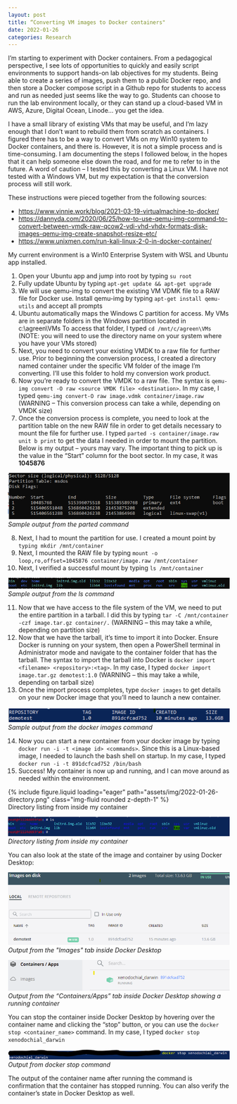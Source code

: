 ```yaml
---
layout: post
title: “Converting VM images to Docker containers"
date: 2022-01-26
categories: Research
---
```


I’m starting to experiment with Docker containers. From a pedagogical perspective, I see lots of opportunities to quickly and easily script environments to support hands-on lab objectives for my students. Being able to create a series of images, push them to a public Docker repo, and then store a Docker compose script in a Github repo for students to access and run as needed just seems like the way to go. Students can choose to run the lab environment locally, or they can stand up a cloud-based VM in AWS, Azure, Digital Ocean, Linode… you get the idea.

I have a small library of existing VMs that may be useful, and I’m lazy enough that I don’t want to rebuild them from scratch as containers. I figured there has to be a way to convert VMs on my Win10 system to Docker containers, and there is. However, it is not a simple process and is time-consuming. I am documenting the steps I followed below, in the hopes that it can help someone else down the road, and for me to refer to in the future. A word of caution – I tested this by converting a Linux VM. I have not tested with a Windows VM, but my expectation is that the conversion process will still work.

These instructions were pieced together from the following sources:

- <https://www.vinnie.work/blog/2021-03-19-virtualmachine-to-docker/>
- <https://dannyda.com/2020/06/25/how-to-use-qemu-img-command-to-convert-between-vmdk-raw-qcow2-vdi-vhd-vhdx-formats-disk-images-qemu-img-create-snapshot-resize-etc/>
- <https://www.unixmen.com/run-kali-linux-2-0-in-docker-container/>

My current environment is a Win10 Enterprise System with WSL and Ubuntu app installed.

1. Open your Ubuntu app and jump into root by typing `su root`
2. Fully update Ubuntu by typing `apt-get update && apt-get upgrade`
3. We will use qemu-img to convert the existing VM VDMK file to a RAW file for Docker use. Install qemu-img by typing `apt-get install qemu-utils` and accept all prompts
4. Ubuntu automatically maps the Windows C partition for access. My VMs are in separate folders in the Windows partition located in c:\agreen\VMs To access that folder, I typed `cd /mnt/c/agreen\VMs` (NOTE: you will need to use the directory name on your system where you have your VMs stored)
5. Next, you need to convert your existing VMDK to a raw file for further use. Prior to beginning the conversion process, I created a directory named container under the specific VM folder of the image I’m converting. I’ll use this folder to hold my conversion work product.
6. Now you’re ready to convert the VMDK to a raw file. The syntax is `qemu-img convert -O raw <source VMDK file> <destination>`. In my case, I typed `qemu-img convert-O raw image.vdmk container/image.raw` (WARNING – This conversion process can take a while, depending on VMDK size)
7. Once the conversion process is complete, you need to look at the partition table on the new RAW file in order to get details necessary to mount the file for further use. I typed `parted -s container/image.raw unit b print` to get the data I needed in order to mount the partition. Below is my output – yours may vary. The important thing to pick up is the value in the “Start” column for the boot sector. In my case, it was **1045876**

![parted command output](/assets/img/2022-01-26-parted.png)
*Sample output from the parted command*

8. Next, I had to mount the partition for use. I created a mount point by `typing mkdir /mnt/container`
9. Next, I mounted the RAW file by typing `mount -o loop,ro,offset=1045876 container/image.raw /mnt/container`
10. Next, I verified a successful mount by typing `ls /mnt/container`

![ls command output](/assets/img/2022-01-26-ls-output.png)
*Sample output from the ls command*

11. Now that we have access to the file system of the VM, we need to put the entire partition in a tarball. I did this by typing `tar -C /mnt/container -czf image.tar.gz container/.` (WARNING – this may take a while, depending on partition size)
12. Now that we have the tarball, it’s time to import it into Docker. Ensure Docker is running on your system, then open a PowerShell terminal in Administrator mode and navigate to the container folder that has the tarball. The syntax to import the tarball into Docker is `docker import <filename> <repository>:<tag>`. In my case, I typed `docker import image.tar.gz demotest:1.0` (WARNING – this may take a while, depending on tarball size)
13. Once the import process completes, type `docker images` to get details on your new Docker image that you’ll need to launch a new container.

![docker images command output](/assets/img/2022-01-26-docker-images.png)
*Sample output from the docker images command*

14. Now you can start a new container from your docker image by typing `docker run -i -t <image id> <commands>`. Since this is a Linux-based image, I needed to launch the bash shell on startup. In my case, I typed `docker run -i -t 891dcfcad752 /bin/bash`
15. Success! My container is now up and running, and I can move around as needed within the environment.

<div class="row mt-3">
    <div class="col-sm mt-3 mt-md-0">
        {% include figure.liquid loading="eager" path="assets/img/2022-01-26-directory.png" class="img-fluid rounded z-depth-1" %}
    </div>
</div>
<div class="caption">
    Directory listing from inside my container
</div>
 

![directory listing output](/assets/img/2022-01-26-directory.png)
*Directory listing from inside my container*

You can also look at the state of the image and container by using Docker Desktop:

![docker desktop image](/assets/img/2022-01-26-docker-desktop.png)
*Output from the "Images" tab inside Docker Desktop*

![docker container image](/assets/img/2022-01-26-docker-desktop-container.png)
*Output from the “Containers/Apps” tab inside Docker Desktop showing a running container*

You can stop the container inside Docker Desktop by hovering over the container name and clicking the “stop” button, or you can use the `docker stop <container_name>` command. In my case, I typed `docker stop xenodochial_darwin`

![docker stop image](/assets/img/2022-01-26-docker-stop.png)
*Output from docker stop command*

The output of the container name after running the command is confirmation that the container has stopped running. You can also verify the container’s state in Docker Desktop as well.



